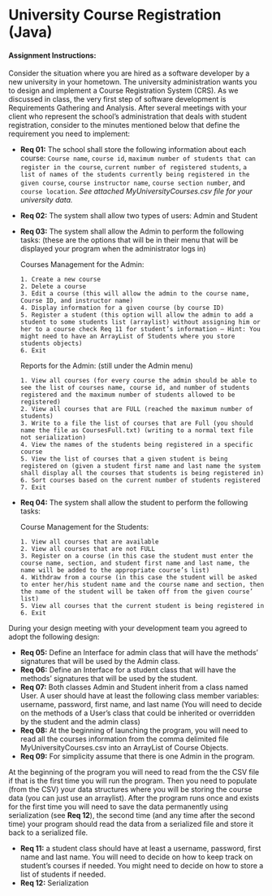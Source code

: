 # University Course Registration (Java)

#### Assignment Instructions:

Consider the situation where you are hired as a software developer by a new university in your hometown. The university administration wants you to design and implement a Course Registration System (CRS). As we discussed in class, the very first step of software development is Requirements Gathering and Analysis. After several meetings with your client who represent the school’s administration that deals with student registration, consider to the minutes mentioned below that define the requirement you need to implement:

-   **Req 01:** The school shall store the following information about each course:
    `Course name`, `course id`, `maximum number of students that can register in the course`, `current number of registered students`, `a list of names of the students currently being registered in the given course`, `course instructor name`, `course section number`, and `course location`.
    _See attached MyUniversityCourses.csv file for your university data._
-   **Req 02:** The system shall allow two types of users: Admin and Student
-   **Req 03:** The system shall allow the Admin to perform the following tasks: (these are the options that will be in their menu that will be displayed your program when the administrator logs in)

    Courses Management for the Admin:

        1. Create a new course
        2. Delete a course
        3. Edit a course (this will allow the admin to the course name, Course ID, and instructor name)
        4. Display information for a given course (by course ID)
        5. Register a student (this option will allow the admin to add a student to some students list (arraylist) without assigning him or her to a course check Req 11 for student’s information – Hint: You might need to have an ArrayList of Students where you store students objects)
        6. Exit

    Reports for the Admin: (still under the Admin menu)

        1. View all courses (for every course the admin should be able to see the list of courses name, course id, and number of students registered and the maximum number of students allowed to be registered)
        2. View all courses that are FULL (reached the maximum number of students)
        3. Write to a file the list of courses that are Full (you should name the file as CoursesFull.txt) (writing to a normal text file not serialization)
        4. View the names of the students being registered in a specific course
        5. View the list of courses that a given student is being registered on (given a student first name and last name the system shall display all the courses that students is being registered in)
        6. Sort courses based on the current number of students registered
        7. Exit

-   **Req 04:** The system shall allow the student to perform the following tasks:

    Course Management for the Students:

        1. View all courses that are available
        2. View all courses that are not FULL
        3. Register on a course (in this case the student must enter the course name, section, and student first name and last name, the name will be added to the appropriate course’s list)
        4. Withdraw from a course (in this case the student will be asked to enter her/his student name and the course name and section, then the name of the student will be taken off from the given course’ list)
        5. View all courses that the current student is being registered in
        6. Exit

During your design meeting with your development team you agreed to adopt the following design:

-   **Req 05:** Define an Interface for admin class that will have the methods’ signatures that will be used by the Admin class.
-   **Req 06:** Define an Interface for a student class that will have the methods’ signatures that will be used by the student.
-   **Req 07:** Both classes Admin and Student inherit from a class named User. A user should have at least the following class member variables: username, password, first name, and last name (You will need to decide on the methods of a User’s class that could be inherited or overridden by the student and the admin class)
-   **Req 08:** At the beginning of launching the program, you will need to read all the courses information from the comma delimited file MyUniversityCourses.csv into an ArrayList of Course Objects.
-   **Req 09:** For simplicity assume that there is one Admin in the program.

At the beginning of the program you will need to read from the the CSV file if that is the first time you will run the program. Then you need to populate (from the CSV) your data structures where you will be storing the course data (you can just use an arraylist). After the program runs once and exists for the first time you will need to save the data permanently using serialization (see **Req 12**), the second time (and any time after the second time) your program should read the data from a serialized file and store it back to a serialized file.

-   **Req 11:** a student class should have at least a username, password, first name and last name. You will need to decide on how to keep track on student’s courses if needed. You might need to decide on how to store a list of students if needed.
-   **Req 12:** Serialization
